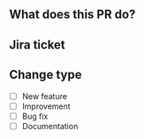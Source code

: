 ## What does this PR do?


## Jira ticket


## Change type
- [ ] New feature
- [ ] Improvement
- [ ] Bug fix
- [ ] Documentation
